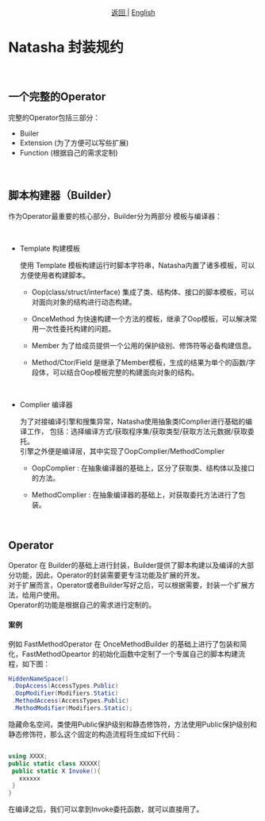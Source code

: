 <p align="center">
 <a href="https://natasha.dotnetcore.xyz/"> 返回 </a> |  <a href="https://natasha.dotnetcore.xyz/en/development-specification.html">English</a>
</p>  

# Natasha  封装规约

<br/>

## 一个完整的Operator

完整的Operator包括三部分：

-  Builer
-  Extension (为了方便可以写些扩展)
-  Function (根据自己的需求定制)

<br/>


## 脚本构建器（Builder）  

作为Operator最重要的核心部分，Builder分为两部分 模板与编译器：
 
<br/>  

   - Template 构建模板  
        
        使用 Template 模板构建运行时脚本字符串，Natasha内置了诸多模板，可以方便使用者构建脚本。          
        
       - Oop(class/struct/interface) 集成了类、结构体、接口的脚本模板，可以对面向对象的结构进行动态构建。
         
       - OnceMethod 为快速构建一个方法的模板，继承了Oop模板，可以解决常用一次性委托构建的问题。  
       
       - Member 为了给成员提供一个公用的保护级别、修饰符等必备构建信息。
         
       - Method/Ctor/Field 是继承了Member模板，生成的结果为单个的函数/字段体，可以结合Oop模板完整的构建面向对象的结构。
         
<br/>  
     
   - Complier 编译器
     
        为了对接编译引擎和搜集异常，Natasha使用抽象类IComplier进行基础的编译工作，
        包括：选择编译方式/获取程序集/获取类型/获取方法元数据/获取委托。  
        引擎之外便是编译层，其中实现了OopComplier/MethodComplier
        
      - OopComplier : 在抽象编译器的基础上，区分了获取类、结构体以及接口的方法。  
      
      - MethodComplier : 在抽象编译器的基础上，对获取委托方法进行了包装。
        
        

<br/>


## Operator

Operator 在 Builder的基础上进行封装，Builder提供了脚本构建以及编译的大部分功能，因此，Operator的封装需要更专注功能及扩展的开发。    
对于扩展而言，Operator或者Builder写好之后，可以根据需要，封装一个扩展方法，给用户使用。  
Operator的功能是根据自己的需求进行定制的。

#### 案例  

例如 FastMethodOperator 在 OnceMethodBuilder 的基础上进行了包装和简化，FastMethodOpeartor 的初始化函数中定制了一个专属自己的脚本构建流程，如下图：

```C#
HiddenNameSpace()
 .OopAccess(AccessTypes.Public)
 .OopModifier(Modifiers.Static)
 .MethodAccess(AccessTypes.Public)
 .MethodModifier(Modifiers.Static);

```  

隐藏命名空间，类使用Public保护级别和静态修饰符，方法使用Public保护级别和静态修饰符，那么这个固定的构造流程将生成如下代码：

```C#

using XXXX;
public static class XXXXX{
 public static X Invoke(){
   xxxxxx
 }
}

```
在编译之后，我们可以拿到Invoke委托函数，就可以直接用了。
